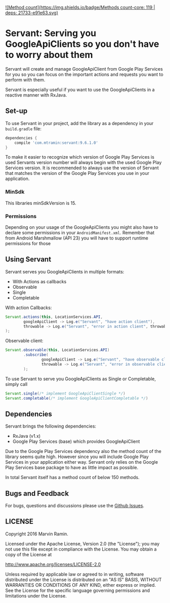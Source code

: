 [![Method count](https://img.shields.io/badge/Methods count-core: 119 | deps: 21733-e91e63.svg)](http://www.methodscount.com/?lib=com.mtramin%3Aservant%3A9.6.1.0)

# Servant: Serving you GoogleApiClients so you don't have to worry about them

Servant will create and manage GoogleApiClient from Google Play Services for you so you can
focus on the important actions and requests you want to perform with them.

Servant is especially useful if you want to use the GoogleApiClients in a reactive manner with
RxJava.

## Set-up

To use Servant in your project, add the library as a dependency in your `build.gradle` file:
```groovy
dependencies {
    compile 'com.mtramin:servant:9.6.1.0'
}
```

To make it easier to recognize which version of Google Play Services is used Servants version
 number will always begin with the used Google Play Services version. It is recommended to always
 use the version of Servant that matches the version of the Google Play Services you use in your
 application.

### MinSdk

This libraries minSdkVersion is 15.

### Permissions

Depending on your usage of the GoogleApiClients you might also have to declare some permissions
 in your `AndroidManifest.xml`. Remember that from Android Marshmallow (API 23) you will have to
 support runtime permissions for those

## Using Servant

Servant serves you GoogleApiClients in multiple formats:
- With Actions as callbacks
- Observable
- Single
- Completable


With action Callbacks:
``` java
Servant.actions(this, LocationServices.API,
        googleApiClient -> Log.e("Servant", "have action client"),
        throwable -> Log.e("Servant", "error in action client", throwable)
);
```

Observable client:
``` java
Servant.observable(this, LocationServices.API)
        .subscribe(
                googleApiClient -> Log.e("Servant", "have observable client"),
                throwable -> Log.e("Servant", "error in observable client", throwable)
        );
```

To use Servant to serve you GoogleApiClients as Single or Completable, simply call
``` java
Servant.single(/* implement GoogleApiClientSingle */)
Servant.completable(/* implement GoogleApiClientCompletable */)
```

## Dependencies

Servant brings the following dependencies:

- RxJava (v1.x)
- Google Play Services (base) which provides GoogleApiClient

Due to the Google Play Services dependency also the method count of the library seems quite high.
However since you will include Google Play Services in your application either way. Servant only
relies on the Google Play Services base package to have as little impact as possible.

In total Servant itself has a method count of below 150 methods.

## Bugs and Feedback

For bugs, questions and discussions please use the [Github Issues](https://github.com/mauin/Servant/issues).

## LICENSE

Copyright 2016 Marvin Ramin.

Licensed under the Apache License, Version 2.0 (the "License");
you may not use this file except in compliance with the License.
You may obtain a copy of the License at

<http://www.apache.org/licenses/LICENSE-2.0>

Unless required by applicable law or agreed to in writing, software
distributed under the License is distributed on an "AS IS" BASIS,
WITHOUT WARRANTIES OR CONDITIONS OF ANY KIND, either express or implied.
See the License for the specific language governing permissions and
limitations under the License.